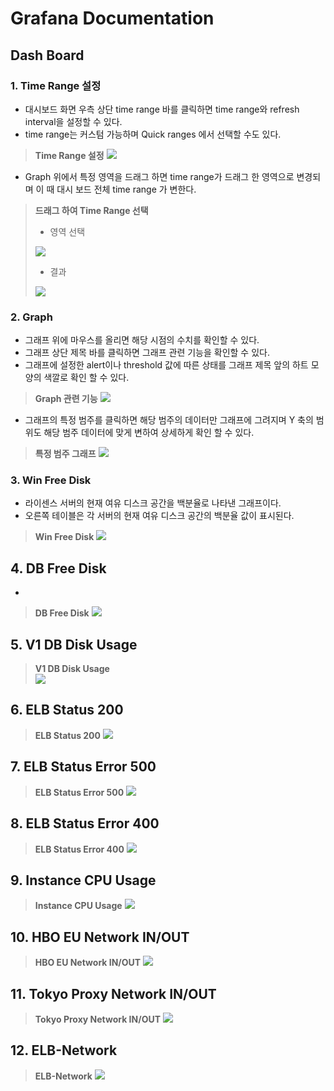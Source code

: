 # Grafana Documentation

## Dash Board
### 1. Time Range 설정
- 대시보드 화면 우측 상단 time range 바를 클릭하면 time range와 refresh interval을 설정할 수 있다.
- time range는 커스텀 가능하며 Quick ranges 에서 선택할 수도 있다.

> **Time Range 설정**
> <img src="https://i.imgur.com/DRVunjL.png?1"/>

- Graph 위에서 특정 영역을 드래그 하면 time range가 드래그 한 영역으로 변경되며 이 때 대시 보드 전체 time range 가 변한다.

> **드래그 하여 Time Range 선택**  
> - 영역 선택  
> <img src="https://i.imgur.com/doyN7Hn.png?1"/>  
>  
> - 결과  
> <img src="https://i.imgur.com/omH5EVQ.png?1"/>


### 2. Graph
- 그래프 위에 마우스를 올리면 해당 시점의 수치를 확인할 수 있다.
- 그래프 상단 제목 바를 클릭하면 그래프 관련 기능을 확인할 수 있다.
- 그래프에 설정한 alert이나 threshold 값에 따른 상태를 그래프 제목 앞의 하트 모양의 색깔로 확인 할 수 있다.

> **Graph 관련 기능**
> <img src="https://i.imgur.com/w9JYQdy.png?1"/>

- 그래프의 특정 범주를 클릭하면 해당 범주의 데이터만 그래프에 그려지며 Y 축의 범위도 해당 범주 데이터에 맞게 변하여 상세하게 확인 할 수 있다.

> **특정 범주 그래프**
> <img src="https://i.imgur.com/qWCOmJ5.png?1"/>


### 3. Win Free Disk
- 라이센스 서버의 현재 여유 디스크 공간을 백분율로 나타낸 그래프이다.
- 오른쪽 테이블은 각 서버의 현재 여유 디스크 공간의 백분율 값이 표시된다.

> **Win Free Disk**
> <img src="https://i.imgur.com/6y8DeMJ.png"/>



## 4. DB Free Disk
-
> **DB Free Disk**
> <img src="https://i.imgur.com/jje99OB.png"/>


## 5. V1 DB Disk Usage

> **V1 DB Disk Usage**  
> <img src="https://i.imgur.com/HMPC0L6.png"/>


## 6. ELB Status 200

> **ELB Status 200**
> <img src="https://i.imgur.com/ZWZlJR9.png"/>


## 7. ELB Status Error 500

> **ELB Status Error 500**
> <img src="https://i.imgur.com/C4nA2rI.png"/>


## 8. ELB Status Error 400

> **ELB Status Error 400**
> <img src="https://i.imgur.com/Vlgwl9q.png"/>


## 9. Instance CPU Usage

> **Instance CPU Usage**
> <img src="https://i.imgur.com/QCilU90.png"/>


## 10. HBO EU Network IN/OUT

> **HBO EU Network IN/OUT**
> <img src="https://i.imgur.com/qidlFPq.png"/>


## 11. Tokyo Proxy Network IN/OUT

> **Tokyo Proxy Network IN/OUT**
> <img src="https://i.imgur.com/Rga0MyH.png"/>


## 12. ELB-Network

> **ELB-Network**
> <img src="https://i.imgur.com/dw5HoIK.png"/>
